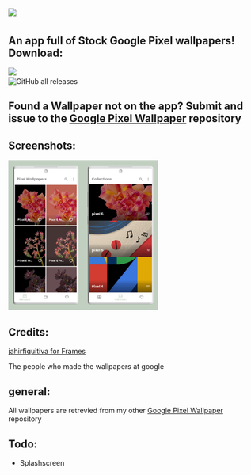 # ![](https://raw.githubusercontent.com/wacko1805/Pixel-Wallpaper-app/main/assets/Pixel%20Wallpapers.png)
## An app full of Stock Google Pixel wallpapers! Download:
  <a href="https://github.com/wacko1805/Pixel-Wallpaper-app/releases/download/v1.0.2/pixel-wallpapers-v1.0.2.apk"><img src="https://raw.githubusercontent.com/wacko1805/Pixel-Wallpaper-app/main/assets/download.png" width="300px"></a><br>
  ![GitHub all releases](https://img.shields.io/github/downloads/wacko1805/pixel-Wallpaper-app/total?style=for-the-badge)
  
## Found a Wallpaper not on the app? Submit and issue to the [Google Pixel Wallpaper](https://github.com/wacko1805/google-pixel-wallpapers) repository

 ## Screenshots:
<img width="30%" src="https://raw.githubusercontent.com/wacko1805/wacko1805/main/tia3064491751556677368.png"><img width="30%" src="https://raw.githubusercontent.com/wacko1805/wacko1805/main/tia6404478369659115365.png">

## Credits:

[jahirfiquitiva for Frames](https://github.com/jahirfiquitiva/Frames)

The people who made the wallpapers at google

## general:

All wallpapers are retrevied from my other [Google Pixel Wallpaper](https://github.com/wacko1805/google-pixel-wallpapers) repository

## Todo:

* Splashscreen

